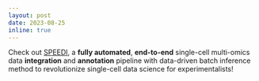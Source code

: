 ```yaml
---
layout: post
date: 2023-08-25
inline: true
---
```


Check out <a href = "https://speedi.princeton.edu/analysis/create/">SPEEDI</a>, a <b>fully automated</b>, <b>end-to-end</b> single-cell multi-omics data <b>integration</b> and <b>annotation</b> pipeline with data-driven batch inference method to revolutionize single-cell data science for experimentalists!<br>

